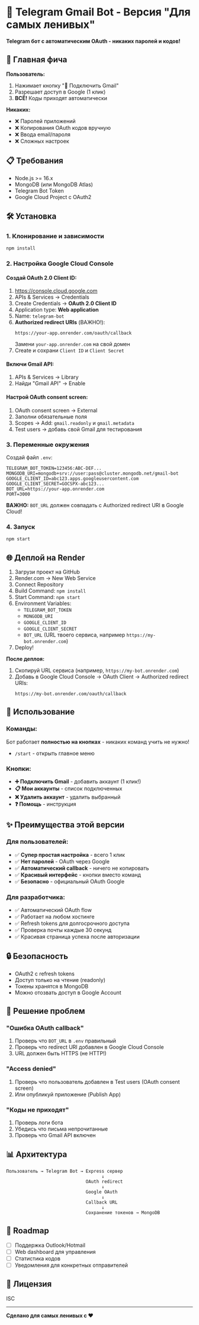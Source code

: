 # 📧 Telegram Gmail Bot - Версия "Для самых ленивых"

**Telegram бот с автоматическим OAuth - никаких паролей и кодов!**

## 🚀 Главная фича

**Пользователь:**
1. Нажимает кнопку "🔗 Подключить Gmail"
2. Разрешает доступ в Google (1 клик)
3. **ВСЁ!** Коды приходят автоматически

**Никаких:**
- ❌ Паролей приложений
- ❌ Копирования OAuth кодов вручную
- ❌ Ввода email/пароля
- ❌ Сложных настроек

## 📋 Требования

- Node.js >= 16.x
- MongoDB (или MongoDB Atlas)
- Telegram Bot Token
- Google Cloud Project с OAuth2

## 🛠 Установка

### 1. Клонирование и зависимости

```bash
npm install
```

### 2. Настройка Google Cloud Console

#### Создай OAuth 2.0 Client ID:

1. https://console.cloud.google.com
2. APIs & Services → Credentials
3. Create Credentials → **OAuth 2.0 Client ID**
4. Application type: **Web application**
5. Name: `telegram-bot`
6. **Authorized redirect URIs** (ВАЖНО!):
   ```
   https://your-app.onrender.com/oauth/callback
   ```
   Замени `your-app.onrender.com` на свой домен
7. Create и сохрани `Client ID` и `Client Secret`

#### Включи Gmail API:

1. APIs & Services → Library
2. Найди "Gmail API" → Enable

#### Настрой OAuth consent screen:

1. OAuth consent screen → External
2. Заполни обязательные поля
3. Scopes → Add: `gmail.readonly` и `gmail.metadata`
4. Test users → добавь свой Gmail для тестирования

### 3. Переменные окружения

Создай файл `.env`:

```env
TELEGRAM_BOT_TOKEN=123456:ABC-DEF...
MONGODB_URI=mongodb+srv://user:pass@cluster.mongodb.net/gmail-bot
GOOGLE_CLIENT_ID=abc123.apps.googleusercontent.com
GOOGLE_CLIENT_SECRET=GOCSPX-abc123...
BOT_URL=https://your-app.onrender.com
PORT=3000
```

**ВАЖНО:** `BOT_URL` должен совпадать с Authorized redirect URI в Google Cloud!

### 4. Запуск

```bash
npm start
```

## 🌐 Деплой на Render

1. Загрузи проект на GitHub
2. Render.com → New Web Service
3. Connect Repository
4. Build Command: `npm install`
5. Start Command: `npm start`
6. Environment Variables:
   - `TELEGRAM_BOT_TOKEN`
   - `MONGODB_URI`
   - `GOOGLE_CLIENT_ID`
   - `GOOGLE_CLIENT_SECRET`
   - `BOT_URL` (URL твоего сервиса, например `https://my-bot.onrender.com`)
7. Deploy!

**После деплоя:**
1. Скопируй URL сервиса (например, `https://my-bot.onrender.com`)
2. Добавь в Google Cloud Console → OAuth Client → Authorized redirect URIs:
   ```
   https://my-bot.onrender.com/oauth/callback
   ```

## 📱 Использование

### Команды:

Бот работает **полностью на кнопках** - никаких команд учить не нужно!

- `/start` - открыть главное меню

### Кнопки:

- **➕ Подключить Gmail** - добавить аккаунт (1 клик!)
- **📋 Мои аккаунты** - список подключенных
- **❌ Удалить аккаунт** - удалить выбранный
- **❓ Помощь** - инструкция

## ✨ Преимущества этой версии

### Для пользователей:

- ✅ **Супер простая настройка** - всего 1 клик
- ✅ **Нет паролей** - OAuth через Google
- ✅ **Автоматический callback** - ничего не копировать
- ✅ **Красивый интерфейс** - кнопки вместо команд
- ✅ **Безопасно** - официальный OAuth Google

### Для разработчика:

- ✅ Автоматический OAuth flow
- ✅ Работает на любом хостинге
- ✅ Refresh tokens для долгосрочного доступа
- ✅ Проверка почты каждые 30 секунд
- ✅ Красивая страница успеха после авторизации

## 🔒 Безопасность

- OAuth2 с refresh tokens
- Доступ только на чтение (readonly)
- Токены хранятся в MongoDB
- Можно отозвать доступ в Google Account

## 🐛 Решение проблем

### "Ошибка OAuth callback"

1. Проверь что `BOT_URL` в `.env` правильный
2. Проверь что redirect URI добавлен в Google Cloud Console
3. URL должен быть HTTPS (не HTTP!)

### "Access denied"

1. Проверь что пользователь добавлен в Test users (OAuth consent screen)
2. Или опубликуй приложение (Publish App)

### "Коды не приходят"

1. Проверь логи бота
2. Убедись что письма непрочитанные
3. Проверь что Gmail API включен

## 📊 Архитектура

```
Пользователь → Telegram Bot → Express сервер
                                    ↓
                              OAuth redirect
                                    ↓
                              Google OAuth
                                    ↓
                              Callback URL
                                    ↓
                              Сохранение токенов → MongoDB
```

## 🎯 Roadmap

- [ ] Поддержка Outlook/Hotmail
- [ ] Web dashboard для управления
- [ ] Статистика кодов
- [ ] Уведомления для конкретных отправителей

## 📝 Лицензия

ISC

---

**Сделано для самых ленивых с ❤️**
